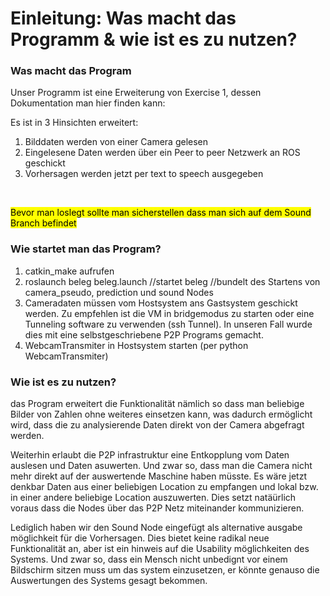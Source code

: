 <h1> Einleitung: Was macht das Programm & wie ist es zu nutzen?</h1> 


<h3>Was macht das Program </h3>
Unser Programm ist eine Erweiterung von Exercise 1, dessen Dokumentation man hier finden kann: <https://github.com/FlorianSauer/RobotikROSUebung/blob/master/Solution.md> 

Es ist in 3 Hinsichten erweitert: </br> 
1. Bilddaten werden von einer Camera gelesen </br> 
2. Eingelesene Daten werden über ein Peer to peer Netzwerk an ROS geschickt  </br> 
3. Vorhersagen werden jetzt per text to speech ausgegeben </br> 
</br>

<mark> Bevor man loslegt sollte man sicherstellen dass man sich auf dem Sound Branch befindet </mark>
<h3>Wie startet man das Program? </h3>

1. catkin_make aufrufen
2. roslaunch beleg beleg.launch //startet beleg //bundelt des Startens von camera_pseudo, prediction und sound Nodes
3. Cameradaten müssen vom Hostsystem ans Gastsystem geschickt werden. Zu empfehlen ist die VM in bridgemodus zu starten oder eine Tunneling software zu verwenden (ssh Tunnel). In unseren Fall wurde dies mit eine selbstgeschriebene P2P Programs gemacht. 
4. WebcamTransmiter in Hostsystem starten (per python WebcamTransmiter)

<h3>Wie ist es zu nutzen? </h3>
das Program erweitert die Funktionalität nämlich so dass man beliebige Bilder von Zahlen ohne weiteres einsetzen kann, was dadurch ermöglicht wird, dass die zu analysierende Daten direkt von der Camera abgefragt werden. 

Weiterhin erlaubt die P2P infrastruktur eine Entkopplung vom Daten auslesen und Daten asuwerten. Und zwar so, dass man die Camera nicht mehr direkt auf der auswertende Maschine haben müsste. Es wäre jetzt denkbar Daten aus einer beliebigen Location zu empfangen und lokal bzw. in einer andere beliebige Location auszuwerten. Dies setzt natäürlich voraus dass die Nodes über das P2P Netz miteinander kommunizieren.

Lediglich haben wir den Sound Node eingefügt als alternative  ausgabe möglichkeit für die Vorhersagen. Dies bietet keine radikal neue Funktionalität an, aber ist ein hinweis auf die Usability möglichkeiten des Systems. Und zwar so, dass ein Mensch nicht unbedignt vor einem Bildschirm sitzen muss um das system einzusetzen, er könnte genauso die Auswertungen des Systems gesagt bekommen. 



 


